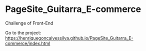 # PageSite_Guitarra_E-commerce
Challenge of Front-End

Go to the project: https://henriquegoncalvessilva.github.io/PageSite_Guitarra_E-commerce/index.html
